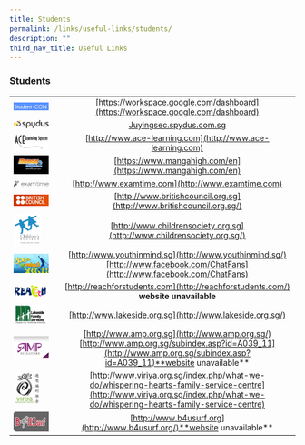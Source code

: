 ```yaml
---
title: Students
permalink: /links/useful-links/students/
description: ""
third_nav_title: Useful Links
---
```

### **Students**

|  |  |
|---|:---:|
| <img src="/images/students1.png" style="width:85%"> | [https://workspace.google.com/dashboard](https://workspace.google.com/dashboard) |
| <img src="/images/students2.jpg" style="width:85%"> | [Juyingsec.spydus.com.sg](http://juyingsec.spydus.com.sg/)   |
| <img src="/images/students3.jpg" style="width:85%"> | [http://www.ace-learning.com](http://www.ace-learning.com) |
| <img src="/images/students4.png" style="width:85%"> |  [https://www.mangahigh.com/en](https://www.mangahigh.com/en) |
| <img src="/images/students5.png" style="width:85%"> |  [http://www.examtime.com](http://www.examtime.com) |
| <img src="/images/students6.jpg" style="width:85%"> | [http://www.britishcouncil.org.sg](http://www.britishcouncil.org.sg/) |
| <img src="/images/students7.png" style="width:65%"> |  [http://www.childrensociety.org.sg](http://www.childrensociety.org.sg/) |
| <img src="/images/students8.png" style="width:85%"> |  [http://www.youthinmind.sg](http://www.youthinmind.sg/)<br>[http://www.facebook.com/ChatFans](http://www.facebook.com/ChatFans) |
| <img src="/images/students9.gif" style="width:85%"> | [http://reachforstudents.com](http://reachforstudents.com/) **website unavailable**|
| <img src="/images/students10.png" style="width:85%"> | [http://www.lakeside.org.sg](http://www.lakeside.org.sg/) |
| <img src="/images/students11.jpg" style="width:85%"> | [http://www.amp.org.sg](http://www.amp.org.sg/)<br>[http://www.amp.org.sg/subindex.asp?id=A039_11](http://www.amp.org.sg/subindex.asp?id=A039_11)**website unavailable**  |
| <img src="/images/students12.jpg" style="width:65%"> |  [http://www.viriya.org.sg/index.php/what-we-do/whispering-hearts-family-service-centre](http://www.viriya.org.sg/index.php/what-we-do/whispering-hearts-family-service-centre) |
| <img src="/images/students13.jpg" style="width:85%"> | [http://www.b4usurf.org](http://www.b4usurf.org/)**website unavailable** |